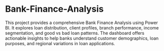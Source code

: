 # Bank-Finance-Analysis
This project provides a comprehensive Bank Finance Analysis using Power BI. It explores loan distribution, client profiles, branch performance, income segmentation, and good vs bad loan patterns. The dashboard offers actionable insights to help banks understand customer demographics, loan purposes, and regional variations in loan applications.

